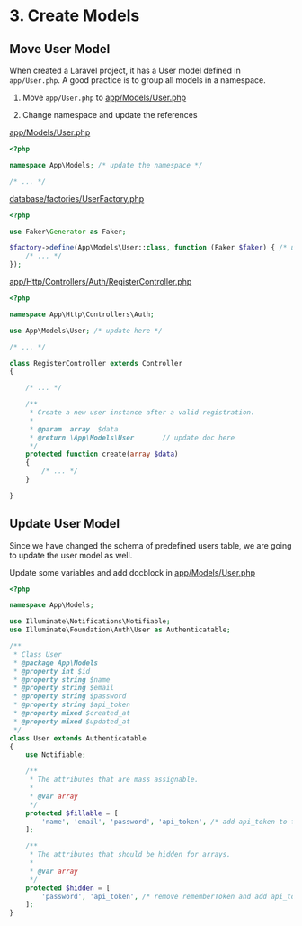 # 3. Create Models

## Move User Model

When created a Laravel project, it has a User model defined in `app/User.php`. A good practice is to 
group all models in a namespace.

1. Move `app/User.php` to [app/Models/User.php](../app/Models/User.php)

2. Change namespace and update the references

[app/Models/User.php](../app/Models/User.php)

```php
<?php

namespace App\Models; /* update the namespace */

/* ... */

```

[database/factories/UserFactory.php](../database/factories/UserFactory.php)

```php
<?php

use Faker\Generator as Faker;

$factory->define(App\Models\User::class, function (Faker $faker) { /* update this line */
    /* ... */
});

```

[app/Http/Controllers/Auth/RegisterController.php](../app/Http/Controllers/Auth/RegisterController.php)

```php
<?php

namespace App\Http\Controllers\Auth;

use App\Models\User; /* update here */

/* ... */

class RegisterController extends Controller
{

    /* ... */

    /**
     * Create a new user instance after a valid registration.
     *
     * @param  array  $data
     * @return \App\Models\User       // update doc here
     */
    protected function create(array $data)
    {
        /* ... */
    }

}

```

## Update User Model

Since we have changed the schema of predefined users table, we are going to update the user model as well.

Update some variables and add docblock in [app/Models/User.php](../app/Models/User.php)

```php
<?php

namespace App\Models;

use Illuminate\Notifications\Notifiable;
use Illuminate\Foundation\Auth\User as Authenticatable;

/**
 * Class User
 * @package App\Models
 * @property int $id
 * @property string $name
 * @property string $email
 * @property string $password
 * @property string $api_token
 * @property mixed $created_at
 * @property mixed $updated_at
 */
class User extends Authenticatable
{
    use Notifiable;

    /**
     * The attributes that are mass assignable.
     *
     * @var array
     */
    protected $fillable = [
        'name', 'email', 'password', 'api_token', /* add api_token to fillable so we can assign/edit api_token */
    ];

    /**
     * The attributes that should be hidden for arrays.
     *
     * @var array
     */
    protected $hidden = [
        'password', 'api_token', /* remove rememberToken and add api_token to hidden */
    ];
}

```
